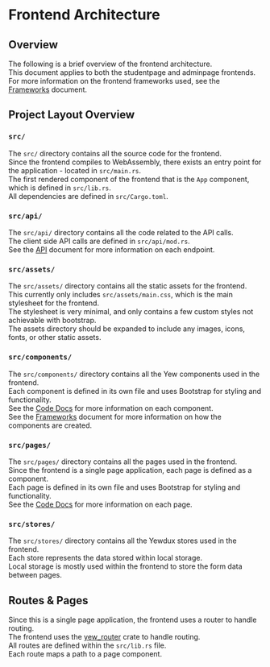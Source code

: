 # Frontend Architecture

## Overview

The following is a brief overview of the frontend architecture.  
This document applies to both the studentpage and adminpage frontends.  
For more information on the frontend frameworks used, see the [Frameworks](/Doc/Frontend/frameworks.md) document.

## Project Layout Overview

### `src/`

The `src/` directory contains all the source code for the frontend.  
Since the frontend compiles to WebAssembly, there exists an entry point for the application - located in `src/main.rs`.  
The first rendered component of the frontend that is the `App` component, which is defined in `src/lib.rs`.  
All dependencies are defined in `src/Cargo.toml`.

### `src/api/`

The `src/api/` directory contains all the code related to the API calls.  
The client side API calls are defined in `src/api/mod.rs`.  
See the [API](/Doc/API/APIDOC.md) document for more information on each endpoint.

### `src/assets/`

The `src/assets/` directory contains all the static assets for the frontend.  
This currently only includes `src/assets/main.css`, which is the main stylesheet for the frontend.  
The stylesheet is very minimal, and only contains a few custom styles not achievable with bootstrap.  
The assets directory should be expanded to include any images, icons, fonts, or other static assets.

### `src/components/`

The `src/components/` directory contains all the Yew components used in the frontend.  
Each component is defined in its own file and uses Bootstrap for styling and functionality.  
See the [Code Docs](https://www.tftinker.tech/EWU-CSCD488-490-Senior-Project/Doc/code/) for more information on each component.  
See the [Frameworks](/Doc/Frontend/frameworks.md) document for more information on how the components are created.

### `src/pages/`

The `src/pages/` directory contains all the pages used in the frontend.  
Since the frontend is a single page application, each page is defined as a component.  
Each page is defined in its own file and uses Bootstrap for styling and functionality.  
See the [Code Docs](https://www.tftinker.tech/EWU-CSCD488-490-Senior-Project/Doc/code/) for more information on each page.

### `src/stores/`

The `src/stores/` directory contains all the Yewdux stores used in the frontend.  
Each store represents the data stored within local storage.  
Local storage is mostly used within the frontend to store the form data between pages.

## Routes & Pages

Since this is a single page application, the frontend uses a router to handle routing.  
The frontend uses the [yew_router](https://docs.rs/yew-router/0.17.0/yew_router/) crate to handle routing.  
All routes are defined within the `src/lib.rs` file.  
Each route maps a path to a page component.
